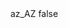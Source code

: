 <?xml version="1.0" encoding="UTF-8"?>
<CustomMetadata xmlns="http://soap.sforce.com/2006/04/metadata">
    <label>az_AZ</label>
    <protected>false</protected>
</CustomMetadata>
